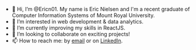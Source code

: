 - 👋 Hi, I’m @Ericn01. My name is Eric Nielsen and I'm a recent graduate of Computer Information Systems of Mount Royal University.
- 👀 I’m interested in web development & data analytics.
- 🌱 I’m currently improving my skills in ReactJS.
- 💞️ I’m looking to collaborate on exciting projects!
- 📫 How to reach me: by [email](mailto:ericnielsen2001@gmail.com) or on [LinkedIn](https://www.linkedin.com/in/eric-nielsen01).

<!---
Ericn01/Ericn01 is a ✨ special ✨ repository because its `README.md` (this file) appears on your GitHub profile.
You can click the Preview link to take a look at your changes.
--->
